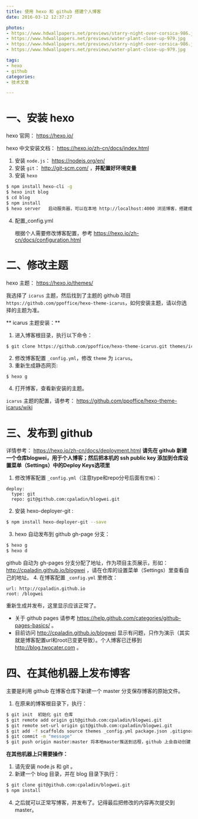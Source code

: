 ```yaml
---
title: 使用 hexo 和 github 搭建个人博客
date: 2016-03-12 12:37:27

photos:
- https://www.hdwallpapers.net/previews/starry-night-over-corsica-986.jpg
- https://www.hdwallpapers.net/previews/water-plant-close-up-979.jpg
- https://www.hdwallpapers.net/previews/starry-night-over-corsica-986.jpg
- https://www.hdwallpapers.net/previews/water-plant-close-up-979.jpg

tags:
- hexo
- github
categories:
- 技术文章

---
```


# 一、安装 hexo
  hexo 官网： https://hexo.io/

  hexo 中文安装文档： https://hexo.io/zh-cn/docs/index.html

1. 安装 `node.js`： https://nodejs.org/en/
2. 安装 `git`： http://git-scm.com/ ，**并配置好环境变量**
3. 安装 `hexo`
``` bash
$ npm install hexo-cli -g
$ hexo init blog
$ cd blog
$ npm install
$ hexo server	启动服务器，可以在本地 http://localhost:4000 浏览博客，搭建成功。
```
4. 配置_config.yml
	
	根据个人需要修改博客配置，参考 https://hexo.io/zh-cn/docs/configuration.html

# 二、修改主题
  hexo 主题： https://hexo.io/themes/

  我选择了 `icarus` 主题，然后找到了主题的 github 项目 `https://github.com/ppoffice/hexo-theme-icarus`，如何安装主题，请以你选择的主题为准。

** icarus 主题安装：**
1. 进入博客根目录，执行以下命令：
``` bash
$ git clone https://github.com/ppoffice/hexo-theme-icarus.git themes/icarus
```
2. 修改博客配置 `_config.yml`，修改 `theme` 为 `icarus`。
3. 重新生成静态网页:
```
$ hexo g
```
4. 打开博客，查看新安装的主题。

`icarus` 主题的配置，请参考： https://github.com/ppoffice/hexo-theme-icarus/wiki

	
# 三、发布到 github
  详情参考： https://hexo.io/zh-cn/docs/deployment.html
  **请先在 github 新建一个仓库blogwei，用于个人博客；然后把本机的 ssh public key 添加到仓库设置菜单（Settings）中的Deploy Keys选项里**
1. 修改博客配置 `_config.yml`（注意type和repo分号后面有`空格`）：
```  
deploy:
  type: git
  repo: git@github.com:cpaladin/blogwei.git
```
2. 安装 hexo-deployer-git :
``` bash
$ npm install hexo-deployer-git --save
```
3. hexo 自动发布到 github gh-page 分支：
``` bash
$ hexo g
$ hexo d
```
  github 自动为 gh-pages 分支分配了地址，作为项目主页展示，形如： http://cpaladin.github.io/blogwei ，请在仓库的设置菜单（Settings）里查看自己的地址。
4. 在博客配置 `_config.yml` 里修改：
```
url: http://cpaladin.github.io
root: /blogwei
```
  重新生成并发布，这里显示应该正常了。

- 关于 github pages 请参考 https://help.github.com/categories/github-pages-basics/ 。
- 目前访问 http://cpaladin.github.io/blogwei 显示有问题，只作为演示（其实就是博客配置url和root已变更导致）。个人博客已迁移到 http://blog.twocater.com 。


# 四、在其他机器上发布博客
  主要是利用 github 在博客仓库下新建一个 master 分支保存博客的原始文件。 
1. 在原来的博客根目录下，执行：
``` bash
$ git init	初始化 git 仓库
$ git remote add origin git@github.com:cpaladin/blogwei.git
$ git remote set-url origin git@github.com:cpaladin/blogwei.git
$ git add -f scaffolds source themes _config.yml package.json .gitignore		请注意将 /themes/icarus 下面的 .git 目录删掉，否则添加时icarus内的文件会被 git 忽略掉
$ git commit -m "message"
$ git push origin master:master	将本地master推送到远程，github 上会自动创建 master 分支
```

**在其他机器上只需要操作：**
1. 请先安装 node.js 和 git 。
2. 新建一个 blog 目录，并在 blog 目录下执行：
``` bash 
$ git clone git@github.com:cpaladin/blogwei.git
$ npm install
```
4. 之后就可以正常写博客，并发布了。记得最后把修改的内容再次提交到 master。


